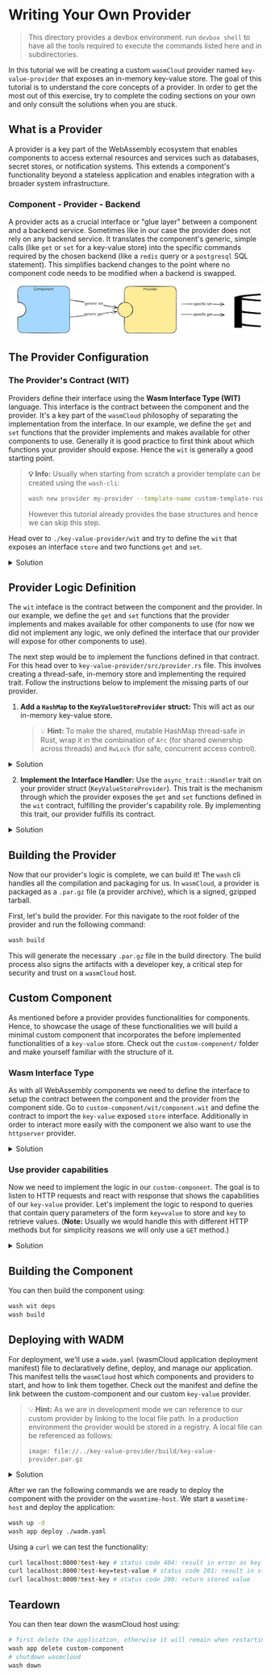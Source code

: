 # Writing Your Own Provider

> This directory provides a devbox environment. run `devbox shell` to have all the tools required to
> execute the commands listed here and in subdirectories.

In this tutorial we will be creating a custom `wasmCloud` provider named `key-value-provider` that
exposes an in-memory key-value store. The goal of this tutorial is to understand the core concepts
of a provider. In order to get the most out of this exercise, try to complete the coding sections on
your own and only consult the solutions when you are stuck.

## What is a Provider

A provider is a key part of the WebAssembly ecosystem that enables components to access external
resources and services such as databases, secret stores, or notification systems. This extends a
component's functionality beyond a stateless application and enables integration with a broader
system infrastructure.

### Component - Provider - Backend

A provider acts as a crucial interface or "glue layer" between a component and a backend service.
Sometimes like in our case the provider does not rely on any backend service. It translates the
component's generic, simple calls (like `get` or `set` for a key-value store) into the specific
commands required by the chosen backend (like a `redis` query or a `postgresql` SQL statement). This
simplifies backend changes to the point where no component code needs to be modified when a backend
is swapped.

![component-provider-backend](./assets/ProviderSetup.excalidraw.svg)

## The Provider Configuration

### The Provider's Contract (WIT)

Providers define their interface using the **Wasm Interface Type (WIT)** language. This interface is
the contract between the component and the provider. It's a key part of the `wasmCloud` philosophy
of separating the implementation from the interface. In our example, we define the `get` and `set`
functions that the provider implements and makes available for other components to use. Generally it
is good practice to first think about which functions your provider should expose. Hence the `wit`
is generally a good starting point.

> **💡 Info:** Usually when starting from scratch a provider template can be created using the
> `wash-cli`:
>
> ```bash
> wash new provider my-provider --template-name custom-template-rust
> ```
>
> However this tutorial already provides the base structures and hence we can skip this step.

Head over to `./key-value-provider/wit` and try to define the `wit` that exposes an interface
`store` and two functions `get` and `set`.

<details>
  <summary>Solution</summary>

```wit
package wasmcloud-tutorial:key-value-provider@0.1.0;

interface store {
    // Retrieve a value associated with a key
    get: func(key: string) -> option<string>;

    // Store a value associated with a key
    set: func(key: string, value: string);
}

// All imports and exports our provider can use / must implement.
world provider {
    export store;
}
```

</details>

## Provider Logic Definition

The `wit` inteface is the contract between the component and the provider. In our example, we define
the `get` and `set` functions that the provider implements and makes available for other components
to use (for now we did not implement any logic, we only defined the interface that our provider will
expose for other components to use).

The next step would be to implement the functions defined in that contract. For this head over to
`key-value-provider/src/provider.rs` file. This involves creating a thread-safe, in-memory store and
implementing the required trait. Follow the instructions below to implement the missing parts of our
provider.

1. **Add a `HashMap` to the `KeyValueStoreProvider` struct:** This will act as our in-memory
   key-value store.

   > 💡 **Hint:** To make the shared, mutable HashMap thread-safe in Rust, wrap it in the
   > combination of `Arc` (for shared ownership across threads) and `RwLock` (for safe, concurrent
   > access control).

<details>
  <summary>Solution</summary>

```rs
#[derive(Default, Clone)]
/// Your provider struct is where you can store any state or configuration that your provider needs to keep track of.
pub struct KeyValueStoreProvider {
    config: Arc<RwLock<ProviderConfig>>,
    /// All components linked to this provider and their config.
    linked_from: Arc<RwLock<HashMap<String, HashMap<String, String>>>>,
    /// All components this provider is linked to and their config
    linked_to: Arc<RwLock<HashMap<String, HashMap<String, String>>>>,
    /// Add hashmap to store key value pairs
    store: Arc<RwLock<HashMap<String, String>>>,
}
```

</details>

2.  **Implement the Interface Handler:** Use the `async_trait::Handler` trait on your provider
    struct (`KeyValueStoreProvider`). This trait is the mechanism through which the provider exposes
    the `get` and `set` functions defined in the `wit` contract, fulfilling the provider's
    capability role. By implementing this trait, our provider fulfills its contract.

<details>
  <summary>Solution</summary>

```rs
impl Handler<Option<Context>> for KeyValueStoreProvider {
    async fn get(
        &self,
        _ctx: Option<Context>,
        key: String,
    ) -> Result<Option<String>, anyhow::Error> {
        let store = self.store.read().await;
        Ok(store.get(&key).cloned())
    }

    async fn set(
        &self,
        _ctx: Option<Context>,
        key: String,
        value: String,
    ) -> Result<(), anyhow::Error> {
        let mut store = self.store.write().await;
        store.insert(key.clone(), value.clone());
        Ok(())
    }
}
```

</details>

## Building the Provider

Now that our provider's logic is complete, we can build it! The `wash` cli handles all the
compilation and packaging for us. In `wasmCloud`, a provider is packaged as a `.par.gz` file (a
provider archive), which is a signed, gzipped tarball.

First, let's build the provider. For this navigate to the root folder of the provider and run the
following command:

```bash
wash build
```

This will generate the necessary `.par.gz` file in the build directory. The build process also signs
the artifacts with a developer key, a critical step for security and trust on a `wasmCloud` host.

## Custom Component

As mentioned before a provider provides functionalities for components. Hence, to showcase the usage
of these functionalities we will build a minimal custom component that incorporates the before
implemented functionalities of a `key-value` store. Check out the `custom-component/` folder and
make yourself familiar with the structure of it.

### Wasm Interface Type

As with all WebAssembly components we need to define the interface to setup the contract between the
component and the provider from the component side. Go to `custom-component/wit/component.wit` and
define the contract to import the `key-value` exposed `store` interface. Additionally in order to
interact more easily with the component we also want to use the `httpserver` provider.

<details>
  <summary>Solution</summary>

```wit
package wasmcloud-tutorial:custom-component;

world custom-component {
  import wasmcloud-tutorial:key-value-provider/store@0.1.0;
  export wasi:http/incoming-handler@0.2.2;
}
```

</details>

### Use provider capabilities

Now we need to implement the logic in our `custom-component`. The goal is to listen to HTTP requests
and react with response that shows the capabilities of our `key-value` provider. Let's implement the
logic to respond to queries that contain query parameters of the form `key=value` to store and `key`
to retrieve values. (**Note:** Usually we would handle this with different HTTP methods but for
simplicity reasons we will only use a `GET` method.)

<details>
  <summary>Solution</summary>

```rust
let (status, response_body) = match query.split_once('=') {
    // Case 1: Query contains '=', implying SET operation (e.g., ?key=value)
    Some((key, value)) => {
        store::set(&key, &value);
        (
            http::StatusCode::CREATED,
            format!("{key} added with value: {value}!\n"),
        )
    }
    // Case 2: Query does not contain '=', implying GET operation or Welcome message
    None => {
        let key = query.trim();

        if key.is_empty() {
            (
                http::StatusCode::BAD_REQUEST,
                format!("Use the query string: ?key=value (SET) or ?key (GET)."),
            )
        } else {
            match store::get(key) {
                // Success: Value found
                Some(value) => {
                    (http::StatusCode::OK, format!("Value for '{key}': {value}"))
                }
                // Success: Key not found
                None => (
                    http::StatusCode::NOT_FOUND,
                    format!("Key '{key}' not found."),
                ),
            }
        }
    }
};
```

</details>

## Building the Component

You can then build the component using:

```bash
wash wit deps
wash build
```

## Deploying with WADM

For deployment, we'll use a `wadm.yaml` (wasmCloud application deployment manifest) file to
declaratively define, deploy, and manage our application. This manifest tells the `wasmCloud` host
which components and providers to start, and how to link them together. Check out the manifest and
define the link between the custom-component and our custom `key-value` provider.

> 💡 **Hint:** As we are in development mode we can reference to our custom provider by linking to
> the local file path. In a production environment the provider would be stored in a registry. A
> local file can be referenced as follows:
>
> ```
> image: file://../key-value-provider/build/key-value-provider.par.gz
> ```

<details>
  <summary>Solution</summary>

```yaml
apiVersion: core.oam.dev/v1beta1
kind: Application
metadata:
  name: custom-component
  annotations:
    version: v0.0.1
    description: |
      Example component to understand the connection between components, providers and backends.
spec:
  components:
    - name: custom-component
      type: component
      properties:
        image: file://./build/custom_component.wasm
      traits:
        - type: spreadscaler
          properties:
            instances: 1
        - type: link
          properties:
            target:
              name: key-value-provider
            namespace: wasmcloud-tutorial
            package: key-value-provider
            interfaces: [store]
    - name: httpserver
      type: capability
      properties:
        image: ghcr.io/wasmcloud/http-server:0.27.0
      traits:
        - type: link
          properties:
            target:
              name: custom-component
            namespace: wasi
            package: http
            interfaces: [incoming-handler]
            source:
              config:
                - name: default-http
                  properties:
                    address: 0.0.0.0:8000
    - name: key-value-provider
      type: capability
      properties:
        image: file://../key-value-provider/build/key-value-provider.par.gz
```

</details>

After we ran the following commands we are ready to deploy the component with the provider on the
`wasmtime-host`. We start a `wasmtime-host` and deploy the application:

```bash
wash up -d
wash app deploy ./wadm.yaml
```

Using a `curl` we can test the functionality:

```bash
curl localhost:8000?test-key # status code 404: result in error as key not found
curl localhost:8000?test-key=test-value # status code 201: result in stored message
curl localhost:8000?test-key # status code 200: return stored value
```

## Teardown

You can then tear down the wasmCloud host using:

```bash
# first delete the application, otherwise it will remain when restarting wasmcloud
wash app delete custom-component
# shutdown wasmcloud
wash down
```
